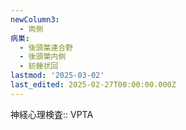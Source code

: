 ```yaml
---
newColumn3:
  - 両側
病巣:
  - 後頭葉連合野
  - 後頭葉内側
  - 紡錘状回
lastmod: '2025-03-02'
last_edited: 2025-02-27T00:00:00.000Z
---
```


神経心理検査:: VPTA

